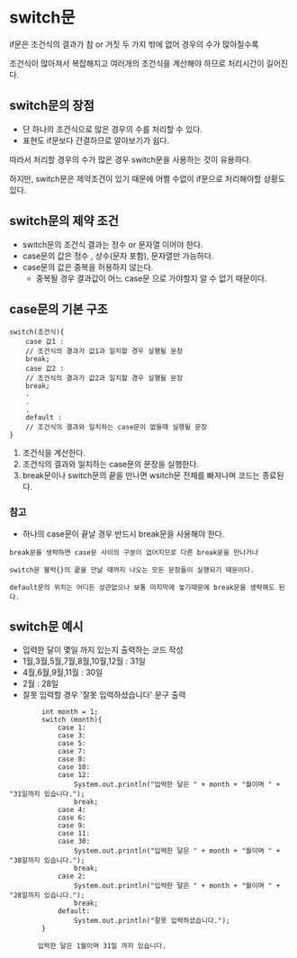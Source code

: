 # switch문
if문은 조건식의 결과가 참 or 거짓 두 가지 밖에 없어 경우의 수가 많아질수록

조건식이 많아져서 복잡해지고 여러개의 조건식을 계산해야 하므로 처리시간이 길어진다.

## switch문의 장점
- 단 하나의 조건식으로 많은 경우의 수를 처리할 수 있다.
- 표현도 if문보다 간결하므로 알아보기가 쉽다.

따라서 처리할 경우의 수가 많은 경우 switch문을 사용하는 것이 유용하다.

하지만, switch문은 제약조건이 있기 때문에 어쩔 수없이 if문으로 처리해야할 상황도 있다.

## switch문의 제약 조건
- switch문의 조건식 결과는 정수 or 문자열 이어야 한다.
- case문의 값은 정수 , 상수(문자 포함), 문자열만 가능하다.
- case문의 값은 중복을 허용하지 않는다.
  - 중복될 경우 결과값이 어느 case문 으로 가야할지 알 수 없기 때문이다.

## case문의 기본 구조
```
switch(조건식){
    case 값1 :
    // 조건식의 결과가 값1과 일치할 경우 실행될 문장
    break;
    case 값2 :
    // 조건식의 결과가 값2과 일치할 경우 실행될 문장
    break;
    .
    .
    .
    default :
    // 조건식의 결과와 일치하는 case문이 없을때 실행될 문장
}
```
1. 조건식을 계산한다.
2. 조건식의 결과와 일치하는 case문의 문장을 실행한다.
3. break문이나 switch문의 끝을 만나면 wsitch문 전체를 빠져나며 코드는 종료된다.

### 참고
- 하나의 case문이 끝날 경우 반드시 break문을 사용해야 한다.
```
break문을 생략하면 case문 사이의 구분이 없어지므로 다른 break문을 만나거나 

switch문 블럭{}의 끝을 만날 때꺼지 나오는 모든 문장들이 실행되기 때문이다.

default문의 위치는 어디든 상관없으나 보통 마지막에 놓기때문에 break문을 생략해도 된다.
```

## switch문 예시
- 입력한 달이 몇일 까지 있는지 출력하는 코드 작성
- 1월,3월,5월,7월,8월,10월,12월 : 31일
- 4월,6월,9월,11월 : 30일
- 2월 : 28일
- 잘못 입력할 경우 '잘못 입력하셨습니다' 문구 출력
```
        int month = 1;
        switch (month){
            case 1:
            case 3:
            case 5:
            case 7:
            case 8:
            case 10:
            case 12:
                System.out.println("입력한 달은 " + month + "월이며 " + "31일까지 있습니다.");
                break;
            case 4:
            case 6:
            case 9:
            case 11:
            case 30:
                System.out.println("입력한 달은 " + month + "월이며 " + "30일까지 있습니다.");
                break;
            case 2:
                System.out.println("입력한 달은 " + month + "월이며 " + "28일까지 있습니다.");
                break;    
            default:
                System.out.println("잘못 입력하셨습니다.");
        }
        
       입력한 달은 1월이며 31일 까지 있습니다. 
```
